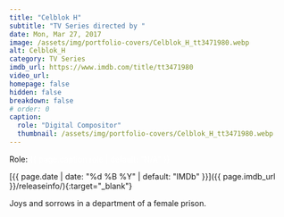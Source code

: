 ```yaml
---
title: "Celblok H"
subtitle: "TV Series directed by "
date: Mon, Mar 27, 2017
image: /assets/img/portfolio-covers/Celblok_H_tt3471980.webp
alt: Celblok_H
category: TV Series
imdb_url: https://www.imdb.com/title/tt3471980
video_url: 
homepage: false
hidden: false
breakdown: false
# order: 0
caption:
  role: "Digital Compositor"
  thumbnail: /assets/img/portfolio-covers/Celblok_H_tt3471980.webp
---
```

Role: <span style="color:white">{{ page.caption.role | default: "N/A" }}</span>

[{{ page.date | date: "%d %B %Y" | default: "IMDb" }}]({{ page.imdb_url }}/releaseinfo/){:target="_blank"}

Joys and sorrows in a department of a female prison.
